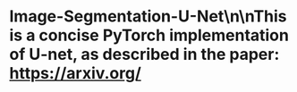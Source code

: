# Image-Segmentation-U-Net\n\nThis is a concise PyTorch implementation of U-net, as described in the paper: https://arxiv.org/